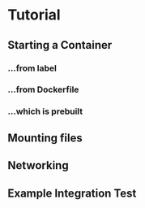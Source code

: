 # Tutorial

## Starting a Container

### ...from label

### ...from Dockerfile

### ...which is prebuilt

## Mounting files

## Networking

## Example Integration Test